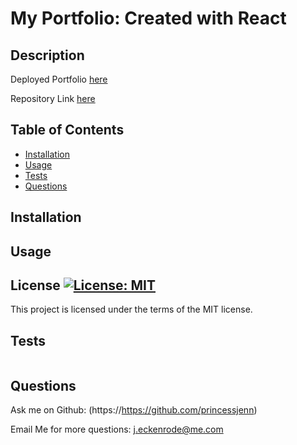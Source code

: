 # My Portfolio: Created with React

## Description

Deployed Portfolio [here](https://princessjenn.github.io/my-portfolio/) 

Repository Link [here](https://github.com/princessjenn/my-portfolio.git)


## Table of Contents

- [Installation](#installation)
- [Usage](#usage)
- [Tests](#tests)
- [Questions](#questions)


## Installation


## Usage


## License [![License: MIT](https://img.shields.io/badge/License-MIT-yellow.svg)](https://opensource.org/licenses/MIT)

This project is licensed under the terms of the MIT license.

## Tests

![]()

## Questions

Ask me on Github: (https://https://github.com/princessjenn)

Email Me for more questions: j.eckenrode@me.com